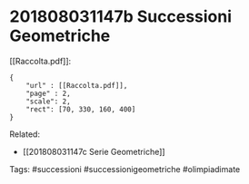 # 201808031147b Successioni Geometriche
[[Raccolta.pdf]]:
```pdf
{
	"url" : [[Raccolta.pdf]],
	"page" : 2,
	"scale": 2,
	"rect": [70, 330, 160, 400]
}
```

Related:
- [[201808031147c Serie Geometriche]]

Tags:
	#successioni 
	#successionigeometriche
	#olimpiadimate